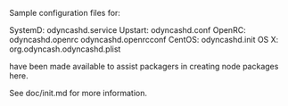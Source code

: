 Sample configuration files for:

SystemD: odyncashd.service
Upstart: odyncashd.conf
OpenRC:  odyncashd.openrc
         odyncashd.openrcconf
CentOS:  odyncashd.init
OS X:    org.odyncash.odyncashd.plist

have been made available to assist packagers in creating node packages here.

See doc/init.md for more information.
